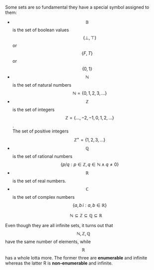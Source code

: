 Some sets are so fundamental they have a special symbol assigned to them:
- $$\mathbb{B}$$ is the set of boolean values    
  $$\quad \{\bot,\top\}$$ or $$\{F,T\}$$ or $$\{0,1\}$$
- $$\mathbb{N}$$ is the set of natural numbers     
  $$\quad \mathbb{N}=\{0,1,2,3,\dots\}$$
- $$\mathbb{Z}$$ is the set of integers     
  $$\quad \mathbb{Z}=\{\dots,-2,-1,0,1,2,\dots\}$$.     
  The set of positive integers     
  $$\quad \mathbb{Z^+}=\{1,2,3,\dots\}$$
- $$\mathbb{Q}$$ is the set of rational numbers     
  $$\quad \{p/q : p \in\mathbb{Z}, q\in \mathbb{N}\land q\neq 0\}$$
- $$\mathbb{R}$$ is the set of real numbers.
- $$\mathbb{C}$$ is the set of complex numbers    
  $$\quad \{a,b\,i:a,b\in\mathbb{R}\}$$


$$\quad \mathbb{N}\subseteq \mathbb{Z}\subseteq \mathbb{Q}\subseteq \mathbb{R}$$

Even though they are all infinite sets, it turns out that $$\mathbb{N}, \mathbb{Z}, \mathbb{Q}$$ have the same number of elements, while $$\mathbb{R}$$ has a whole lotta more. The former three are __enumerable__ and infinite whereas the latter R is __non-enumerable__ and infinite.

